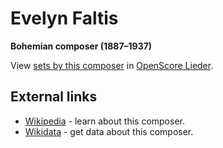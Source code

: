 
# Evelyn Faltis

__Bohemian composer (1887–1937)__

View [sets by this composer] in [OpenScore Lieder].

[sets by this composer]: https://musescore.com/openscore-lieder-corpus/sets?order=title&text=Faltis,+Evelyn
[OpenScore Lieder]: https://musescore.com/openscore-lieder-corpus

## External links

- [Wikipedia] - learn about this composer.
- [Wikidata] - get data about this composer.

[Wikipedia]: https://en.wikipedia.org/wiki/Evelyn_Faltis
[Wikidata]: https://www.wikidata.org/wiki/Q5416317
